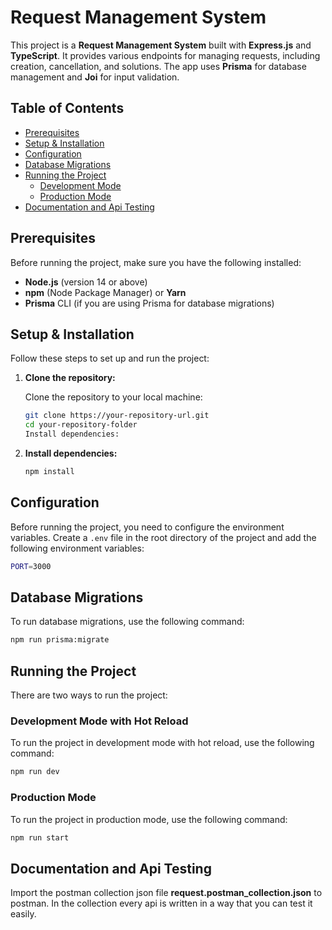 # Request Management System

This project is a **Request Management System** built with **Express.js** and **TypeScript**. It provides various endpoints for managing requests, including creation, cancellation, and solutions. The app uses **Prisma** for database management and **Joi** for input validation.

## Table of Contents

- [Prerequisites](#prerequisites)
- [Setup & Installation](#setup--installation)
- [Configuration](#configuration)
- [Database Migrations](#running-database-migrations)
- [Running the Project](#running-the-project)
  - [Development Mode](#development-mode-with-hot-reload)
  - [Production Mode](#production-mode)
- [Documentation and Api Testing](#documentation-and-api-testing)

## Prerequisites

Before running the project, make sure you have the following installed:

- **Node.js** (version 14 or above)
- **npm** (Node Package Manager) or **Yarn**
- **Prisma** CLI (if you are using Prisma for database migrations)

## Setup & Installation

Follow these steps to set up and run the project:

1. **Clone the repository:**

   Clone the repository to your local machine:

   ```bash
   git clone https://your-repository-url.git
   cd your-repository-folder
   Install dependencies:
   ```

2. **Install dependencies:**

   ```bash
   npm install
   ```

## Configuration

Before running the project, you need to configure the environment variables. Create a `.env` file in the root directory of the project and add the following environment variables:

```bash
PORT=3000
```

## Database Migrations

To run database migrations, use the following command:

```bash
npm run prisma:migrate
```

## Running the Project

There are two ways to run the project:

### Development Mode with Hot Reload

To run the project in development mode with hot reload, use the following command:

```bash
npm run dev
```

### Production Mode

To run the project in production mode, use the following command:

```bash
npm run start
```

## Documentation and Api Testing

Import the postman collection json file **request.postman_collection.json** to postman. In the collection every api is written in a way that you can test it easily.
